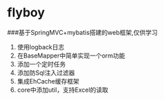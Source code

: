 # flyboy
###基于SpringMVC+mybatis搭建的web框架,仅供学习
1. 使用logback日志
2. 在BaseMapper中简单实现一个orm功能
3. 添加一个定时任务
4. 添加防Sql注入过滤器
5. 集成EhCache缓存框架
6. core中添加util，支持Excel的读取

